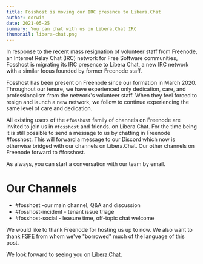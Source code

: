 ```yaml
---
title: Fosshost is moving our IRC presence to Libera.Chat
author: corwin
date: 2021-05-25
summary: You can chat with us on Libera.Chat IRC
thumbnail: libera-chat.png
---
```


In response to the recent mass resignation of volunteer staff from Freenode, an Internet Relay Chat (IRC) network for Free Software communities, Fosshost is migrating its IRC presence to Libera Chat, a new IRC network with a similar focus founded by former Freenode staff.

Fosshost has been present on Freenode since our formation in March 2020.  Throughout our tenure, we have experienced only dedication, care, and professionalism from the network's volunteer staff. When they feel forced to resign and launch a new network, we follow to continue experiencing the same level of care and dedication.

All existing users of the `#fosshost` family of channels on Freenode are invited to join us in `#fosshost` and friends. on Libera Chat.
For the time being it is still possible to send a message to us by chatting in Freenode #fosshost.  This will forward a message to our [Discord](https://discord.gg/pEU5eZ9hhh) which now is otherwise bridged with our channels on Libera.Chat.  Our other channels on Freenode forward to #fosshost.

As always, you can start a conversation with our team by email.

# Our Channels

 * #fosshost -our main channel, Q&A and discussion
 * #fosshost-incident - tenant issue triage
 * #fosshost-social - leasure time, off-topic chat welcome

We would like to thank Freenode for hosting us up to now.  We also want to thank [FSFE](https://fsfe.org/) from whom we've "borrowed" much of the language of this post.

We look forward to seeing you on [Libera.Chat](https://libera.chat).
